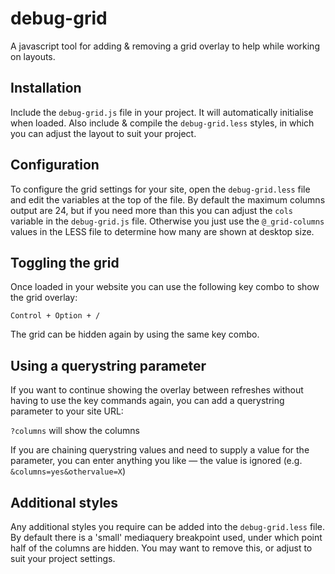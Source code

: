 # debug-grid

A javascript tool for adding & removing a grid overlay to help while working on layouts.

## Installation

Include the `debug-grid.js` file in your project. It will automatically initialise when loaded.
Also include & compile the `debug-grid.less` styles, in which you can adjust the layout to suit your project.

## Configuration

To configure the grid settings for your site, open the `debug-grid.less` file and edit the variables at the top of the file. By default the maximum columns output are 24, but if you need more than this you can adjust the `cols` variable in the `debug-grid.js` file. Otherwise you just use the `@_grid-columns` values in the LESS file to determine how many are shown at desktop size.

## Toggling the grid

Once loaded in your website you can use the following key combo to show the grid overlay:

`Control + Option + /`

The grid can be hidden again by using the same key combo.

## Using a querystring parameter

If you want to continue showing the overlay between refreshes without having to use the key commands again, you can add a querystring parameter to your site URL:

`?columns` will show the columns

If you are chaining querystring values and need to supply a value for the parameter, you can enter anything you like — the value is ignored (e.g. `&columns=yes&othervalue=X`)

## Additional styles

Any additional styles you require can be added into the `debug-grid.less` file. By default there is a 'small' mediaquery breakpoint used, under which point half of the columns are hidden. You may want to remove this, or adjust to suit your project settings.